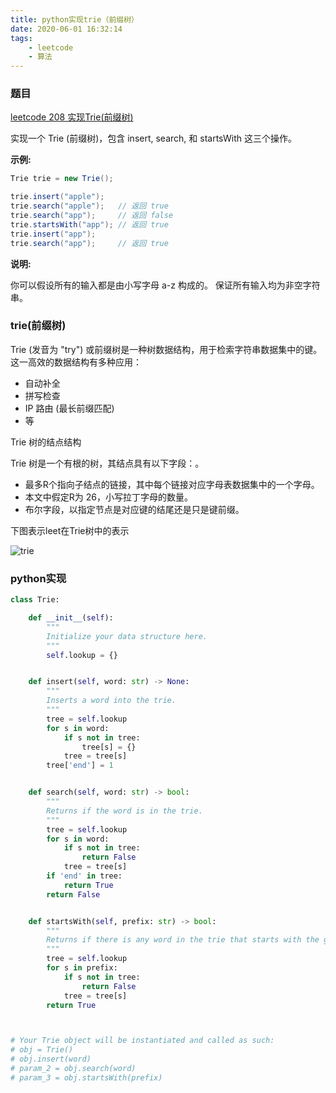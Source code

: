```yaml
---
title: python实现trie（前缀树）
date: 2020-06-01 16:32:14
tags: 
    - leetcode
    - 算法
---
```


<!-- toc -->
<!--more-->

### 题目  

[leetcode 208 实现Trie(前缀树)](https://leetcode-cn.com/problems/implement-trie-prefix-tree/)  

实现一个 Trie (前缀树)，包含 insert, search, 和 startsWith 这三个操作。

**示例:**
```java
Trie trie = new Trie();

trie.insert("apple");
trie.search("apple");   // 返回 true
trie.search("app");     // 返回 false
trie.startsWith("app"); // 返回 true
trie.insert("app");   
trie.search("app");     // 返回 true
```
**说明:**

你可以假设所有的输入都是由小写字母 a-z 构成的。
保证所有输入均为非空字符串。

### trie(前缀树)
Trie (发音为 "try") 或前缀树是一种树数据结构，用于检索字符串数据集中的键。这一高效的数据结构有多种应用：
- 自动补全
- 拼写检查
- IP 路由 (最长前缀匹配)
- 等


Trie 树的结点结构  

Trie 树是一个有根的树，其结点具有以下字段：。

- 最多R个指向子结点的链接，其中每个链接对应字母表数据集中的一个字母。
- 本文中假定R为 26，小写拉丁字母的数量。
- 布尔字段，以指定节点是对应键的结尾还是只是键前缀。

下图表示leet在Trie树中的表示

![trie](/assets/img/Trie.png)

### python实现

```python
class Trie:

    def __init__(self):
        """
        Initialize your data structure here.
        """
        self.lookup = {}


    def insert(self, word: str) -> None:
        """
        Inserts a word into the trie.
        """
        tree = self.lookup
        for s in word:
            if s not in tree:
                tree[s] = {}
            tree = tree[s]
        tree['end'] = 1


    def search(self, word: str) -> bool:
        """
        Returns if the word is in the trie.
        """
        tree = self.lookup
        for s in word:
            if s not in tree:
                return False
            tree = tree[s]
        if 'end' in tree:
            return True
        return False


    def startsWith(self, prefix: str) -> bool:
        """
        Returns if there is any word in the trie that starts with the given prefix.
        """
        tree = self.lookup
        for s in prefix:
            if s not in tree:
                return False
            tree = tree[s]
        return True



# Your Trie object will be instantiated and called as such:
# obj = Trie()
# obj.insert(word)
# param_2 = obj.search(word)
# param_3 = obj.startsWith(prefix)
```


